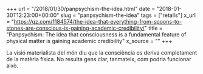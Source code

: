 +++
url = "/2018/01/30/panpsychism-the-idea.html"
date = "2018-01-30T12:23:00+00:00"
slug = "panpsychism-the-idea"
tags = ["retalls"]
x_url = "https://qz.com/1184574/the-idea-that-everything-from-spoons-to-stones-are-conscious-is-gaining-academic-credibility/"
title = "Panpsychism: The idea that consciousness is a fundamental feature of physical matter is gaining academic credibility"
x_source = ""
+++


La visió materialista del món diu que la consciència es deriva completament de la matèria física. No resulta gens clar, tanmateix, com podria funcionar això.

